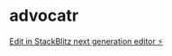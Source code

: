 # advocatr

[Edit in StackBlitz next generation editor ⚡️](https://stackblitz.com/~/github.com/jackbbooth/advocatr)